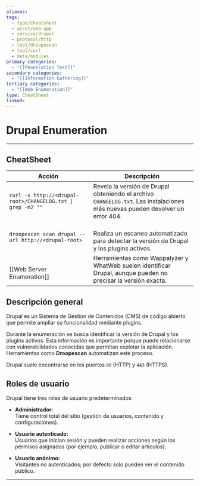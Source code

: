 ```yaml
---
aliases:
tags:
  - type/cheatsheet
  - asset/web-app
  - service/drupal
  - protocol/http
  - tool/droopescan
  - tool/curl
  - meta/modules
primary categories:
  - "[[Penetration Test]]"
secondary categories:
  - "[[Information Gathering]]"
tertiary categories:
  - "[[Web Enumeration]]"
type: CheatSheet
linked:
---
```

# Drupal Enumeration

***

## CheatSheet

| **Acción**                                                              | **Descripción**                                                                                                               |
| ----------------------------------------------------------------------- | ----------------------------------------------------------------------------------------------------------------------------- |
| <br>`curl -s http://<drupal-root>/CHANGELOG.txt \| grep -m2 ""`<br><br> | Revela la versión de Drupal obteniendo el archivo `CHANGELOG.txt`. Las instalaciones más nuevas pueden devolver un error 404. |
| <br>`droopescan scan drupal --url http://<drupal-root>`<br><br>         | <br>Realiza un escaneo automatizado para detectar la versión de Drupal y los plugins activos.                                 |
| <br>[[Web Server Enumeration]]                                          | Herramientas como Wappalyzer y WhatWeb suelen identificar Drupal, aunque pueden no precisar la versión exacta.                |

## Descripción general

Drupal es un Sistema de Gestión de Contenidos (CMS) de código abierto que permite ampliar su funcionalidad mediante plugins.

Durante la enumeración se busca identificar la versión de Drupal y los plugins activos. Esta información es importante porque puede relacionarse con vulnerabilidades conocidas que permitan explotar la aplicación. Herramientas como **Droopescan** automatizan este proceso.

Drupal suele encontrarse en los puertos `80` (HTTP) y `443` (HTTPS).

## Roles de usuario

Drupal tiene tres roles de usuario predeterminados:

- **Administrador:**  
    Tiene control total del sitio (gestión de usuarios, contenido y configuraciones).
    
- **Usuario autenticado:**  
    Usuarios que inician sesión y pueden realizar acciones según los permisos asignados (por ejemplo, publicar o editar artículos).
    
- **Usuario anónimo:**  
    Visitantes no autenticados; por defecto solo pueden ver el contenido público.
    

---
